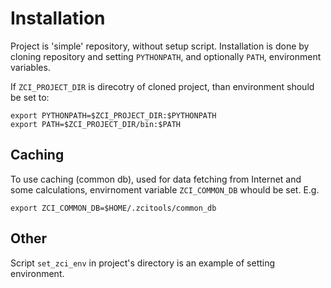 # Installation

Project is 'simple' repository, without setup script.
Installation is done by cloning repository and setting `PYTHONPATH`, and optionally `PATH`, environment variables.

If `ZCI_PROJECT_DIR` is direcotry of cloned project, than environment should be set to:
```
export PYTHONPATH=$ZCI_PROJECT_DIR:$PYTHONPATH
export PATH=$ZCI_PROJECT_DIR/bin:$PATH
```

## Caching

To use caching (common db), used for data fetching from Internet and some calculations, envirnoment variable
`ZCI_COMMON_DB` whould be set. E.g.
```
export ZCI_COMMON_DB=$HOME/.zcitools/common_db
```

## Other

Script `set_zci_env` in project's directory is an example of setting environment.
